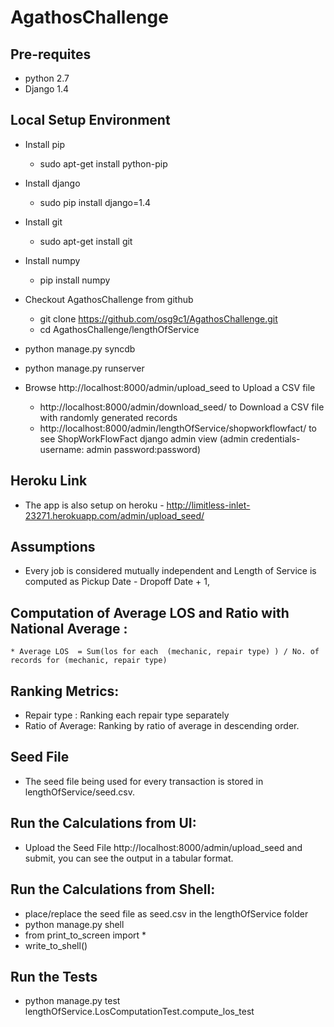 # AgathosChallenge
## Pre-requites
* python 2.7
* Django 1.4

##  Local Setup Environment
* Install pip
    * sudo apt-get install python-pip
* Install django 
    * sudo pip install django=1.4
* Install git
    * sudo apt-get install git
* Install numpy
    * pip install numpy

* Checkout AgathosChallenge from github
    * git clone https://github.com/osg9c1/AgathosChallenge.git
    * cd AgathosChallenge/lengthOfService
* python manage.py syncdb
* python manage.py runserver    
* Browse http://localhost:8000/admin/upload_seed    to Upload a CSV file
    * http://localhost:8000/admin/download_seed/  to Download a CSV file with randomly generated records
    * http://localhost:8000/admin/lengthOfService/shopworkflowfact/  to see ShopWorkFlowFact django admin view (admin credentials- username: admin password:password)

## Heroku Link
* The app is also setup on heroku - http://limitless-inlet-23271.herokuapp.com/admin/upload_seed/
 
 ## Assumptions
 * Every job is considered mutually independent and Length of Service is computed as Pickup Date - Dropoff Date + 1,  
 
 ## Computation of Average LOS and Ratio with National Average :
    * Average LOS  = Sum(los for each  (mechanic, repair type) ) / No. of records for (mechanic, repair type)
 
 ## Ranking Metrics:
 * Repair type : Ranking each repair type separately 
 * Ratio of Average: Ranking by ratio of average in descending order.
 
## Seed File
 * The seed file being used for every transaction is stored in lengthOfService/seed.csv. 

## Run the Calculations from UI:
 * Upload the Seed File http://localhost:8000/admin/upload_seed and submit, you can see the output in a tabular format.

## Run the Calculations from Shell:
*  place/replace the seed file as seed.csv in the lengthOfService folder
*  python manage.py shell
*  from print_to_screen import *
*  write_to_shell()
 
 
## Run the Tests
* python manage.py test lengthOfService.LosComputationTest.compute_los_test

 

    
    
